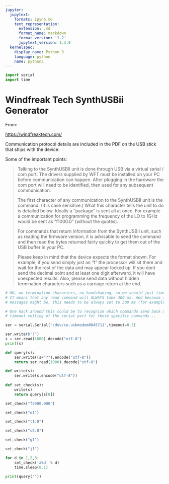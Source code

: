 ```yaml
---
jupyter:
  jupytext:
    formats: ipynb,md
    text_representation:
      extension: .md
      format_name: markdown
      format_version: '1.2'
      jupytext_version: 1.3.0
  kernelspec:
    display_name: Python 3
    language: python
    name: python3
---
```


```python
import serial
import time
```

# Windfreak Tech SynthUSBii Generator

From:

https://windfreaktech.com/

Communication protocol details are included in the PDF on the USB stick that ships with the device:

Some of the important points:

>  Talking to the SynthUSBII unit is done through USB via a virtual serial / com port. The drivers supplied by WFT must be installed on your PC before communication can happen. After plugging in the hardware the com port will need to be identified, then used for any subsequent communication.
>
> The first character of any communication to the SynthUSBII unit is the command. (It is case sensitive.) What this character tells the unit to do is detailed below. Ideally a “package” is sent all at once. For example a communication for programming the frequency of the LO to 1GHz would be sent as “f1000.0” (without the quotes).
>
> For commands that return information from the SynthUSBII unit, such as reading the firmware version, it is advisable to send the command and then read the bytes returned fairly quickly to get them out of the USB buffer in your PC.
>
>Please keep in mind that the device expects the format shown. For example, if you send simply just an “f” the processor will sit there and wait for the rest of the data and may appear locked up. If you dont send the decimal point and at least one digit afterward, it will have unexpected results. Also, please send data without hidden termination characters such as a carriage return at the end.


```python
# OK, no termination characters, no handshaking, so we should just timeout apparently on reads...mega flaky?
# It means that any read command will ALWAYS take 300 ms. And because I don't know ahead of time how long the
# messages might be, this needs to be always set to 300 ms (for example, setting it to some t)

# One hack around this could be to recognise which commands send back more information and then adjust the
# timeout setting of the serial port for those specific commands...

ser = serial.Serial('/dev/cu.usbmodem0045711',timeout=0.3)
```

```python
ser.write(b'?')
s = ser.read(1000).decode("utf-8")
print(s)
```

```python
def query(s):
    ser.write((s+"?").encode("utf-8"))
    return ser.read(1000).decode("utf-8")

def write(s):
    ser.write(s.encode("utf-8"))
    
def set_check(s):
    write(s)
    return query(s[0])
```

```python
set_check("f3900.000")
```

```python
set_check("o1")
```

```python
set_check("t1.0")
```

```python
set_check("s5.0")
```

```python
set_check("g1")
```

```python
set_check("j1")
```

```python
for d in 1,2,3:
    set_check('a%d' % d)
    time.sleep(0.1)
```

```python
print(query(""))
```
